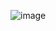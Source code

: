 ![image](https://github.com/SelinBostan/Cisco-Uygulamalar/assets/73159701/85ac5998-ce6f-41db-8cc2-e8ff22e1d14b)
